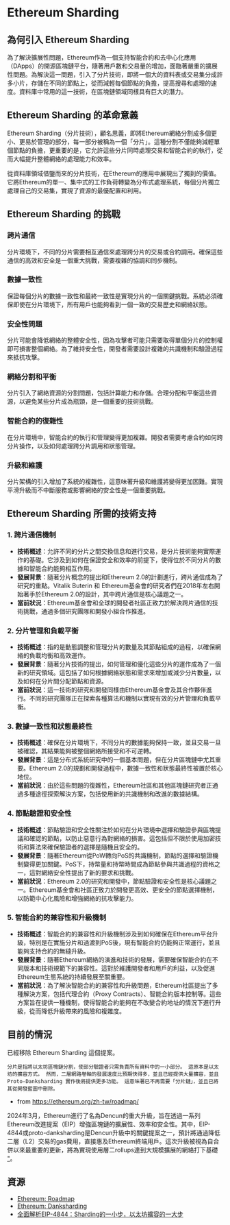 # Ethereum Sharding 
## 為何引入 Ethereum Sharding
為了解決擴展性問題，Ethereum作為一個支持智能合約和去中心化應用（DApps）的開源區塊鏈平台，隨著用戶數和交易量的增加，面臨著嚴重的擴展性問題。為解決這一問題，引入了分片技術，即將一個大的資料表或交易集分成許多小片，存儲在不同的節點上，從而減輕每個節點的負擔，提高搜尋和處理的速度。資料庫中常用的這一技術，在區塊鏈領域同樣具有巨大的潛力。

## Ethereum Sharding 的革命意義
Ethereum Sharding（分片技術），顧名思義，即將Ethereum網絡分割成多個更小、更易於管理的部分，每一部分被稱為一個「分片」。這種分割不僅能夠減輕單個節點的負擔，更重要的是，它允許這些分片同時處理交易和智能合約的執行，從而大幅提升整體網絡的處理能力和效率。

從資料庫領域借鑒而來的分片技術，在Ethereum的應用中展現出了獨到的價值。它將Ethereum的單一、集中式的工作負荷轉變為分布式處理系統，每個分片獨立處理自己的交易集，實現了資源的最優配置和利用。

## Ethereum Sharding 的挑戰
### 跨片通信
分片環境下，不同的分片需要相互通信來處理跨分片的交易或合約調用。確保這些通信的高效和安全是一個重大挑戰，需要複雜的協調和同步機制。

### 數據一致性
保證每個分片的數據一致性和最終一致性是實現分片的一個關鍵挑戰。系統必須確保即使在分片環境下，所有用戶也能夠看到一個一致的交易歷史和網絡狀態。

### 安全性問題
分片可能會降低網絡的整體安全性，因為攻擊者可能只需要取得單個分片的控制權即可損害整個網絡。為了維持安全性，開發者需要設計複雜的共識機制和驗證過程來抵抗攻擊。

### 網絡分割和平衡
分片引入了網絡資源的分割問題，包括計算能力和存儲。合理分配和平衡這些資源，以避免某些分片成為瓶頸，是一個重要的技術挑戰。

### 智能合約的復雜性
在分片環境中，智能合約的執行和管理變得更加複雜。開發者需要考慮合約如何跨分片操作，以及如何處理跨分片調用和狀態管理。

### 升級和維護
分片架構的引入增加了系統的複雜性，這意味著升級和維護將變得更加困難。實現平滑升級而不中斷服務或影響網絡的安全性是一個重要挑戰。

## Ethereum Sharding 所需的技術支持

### 1. 跨片通信機制

- **技術概述**：允許不同的分片之間交換信息和進行交易，是分片技術能夠實際運作的基礎。它涉及到如何在保證安全和效率的前提下，使得位於不同分片的數據和智能合約能夠相互作用。
- **發展背景**：隨著分片概念的提出和Ethereum 2.0的計劃進行，跨片通信成為了研究的重點。Vitalik Buterin 和 Ethereum基金會的研究者們在2018年左右開始著手於Ethereum 2.0的設計，其中跨片通信是核心議題之一。
- **當前狀況**：Ethereum基金會和全球的開發者社區正致力於解決跨片通信的技術挑戰，通過多個研究團隊和開發小組合作推進。

### 2. 分片管理和負載平衡

- **技術概述**：指的是動態調整和管理分片的數量及其節點組成的過程，以確保網絡的負載均衡和高效運作。
- **發展背景**：隨著分片技術的提出，如何管理和優化這些分片的運作成為了一個新的研究領域。這包括了如何根據網絡狀態和需求來增加或減少分片數量，以及如何在分片間分配節點和資源。
- **當前狀況**：這一技術的研究和開發同樣由Ethereum基金會及其合作夥伴進行。不同的研究團隊正在探索各種算法和機制以實現有效的分片管理和負載平衡。

### 3. 數據一致性和狀態最終性

- **技術概述**：確保在分片環境下，不同分片的數據能夠保持一致，並且交易一旦被確認，其結果能夠被整個網絡所接受和不可逆轉。
- **發展背景**：這是分布式系統研究中的一個基本問題，但在分片區塊鏈中尤其重要。Ethereum 2.0的規劃和開發過程中，數據一致性和狀態最終性被置於核心地位。
- **當前狀況**：由於這些問題的復雜性，Ethereum社區和其他區塊鏈研究者正通過多種途徑探索解決方案，包括使用新的共識機制和改進的數據結構。


### 4. 節點驗證和安全性
- **技術概述**：節點驗證和安全性關注於如何在分片環境中選擇和驗證參與區塊提議和確認的節點，以防止惡意行為對網絡的損害。這包括但不限於使用加密技術和算法來確保驗證者的選擇是隨機且安全的。
- **發展背景**：隨著Ethereum從PoW轉向PoS的共識機制，節點的選擇和驗證機制變得更加關鍵。PoS下，持幣量和持幣時間成為節點參與共識過程的資格之一，這對網絡安全性提出了新的要求和挑戰。
- **當前狀況**：Ethereum 2.0的研究和開發中，節點驗證和安全性是核心議題之一。Ethereum基金會和社區正致力於開發更高效、更安全的節點選擇機制，以防範中心化風險和增強網絡的抗攻擊能力。

### 5. 智能合約的兼容性和升級機制
- **技術概述**：智能合約的兼容性和升級機制涉及到如何確保在Ethereum平台升級，特別是在實施分片和過渡到PoS後，現有智能合約仍能夠正常運行，並且能夠支持合約的無縫升級。
- **發展背景**：隨著Ethereum網絡的演進和技術的發展，需要確保智能合約在不同版本和技術規範下的兼容性。這對於維護開發者和用戶的利益，以及促進Ethereum生態系統的持續發展至關重要。
- **當前狀況**：為了解決智能合約的兼容性和升級問題，Ethereum社區提出了多種解決方案，包括代理合約（Proxy Contracts）、智能合約版本控制等。這些方案旨在提供一種機制，使得智能合約能夠在不改變合約地址的情況下進行升級，從而降低升級帶來的風險和複雜度。


## 目前的情況
已經移除 Ethereum Sharding 這個提案。
```
分片是指將以太坊區塊鏈分割，使部分驗證者只需負責所有資料中的一小部分。 這原本是以太坊的擴容方式。 然而，二層網路卷軸的發展速度比預期快得多，並且已經提供大量擴容，並且 Proto-Danksharding 實作後將提供更多功能。 這意味著已不再需要「分片鏈」，並且已將其從開發藍圖中刪除。
```
- from https://ethereum.org/zh-tw/roadmap/

2024年3月，Ethereum進行了名為Dencun的重大升級，旨在透過一系列Ethereum改進提案（EIP）增強區塊鏈的擴展性、效率和安全性。其中，EIP-4844或proto-danksharding是Dencun升級中的關鍵提案之一，預計將通過降低二層（L2）交易的gas費用，直接惠及Ethereum終端用戶。這次升級被視為自合併以來最重要的更新，將為實現使用層二rollups達到大規模擴展的網絡打下基礎 ["](https://www.techopedia.com/ethereum-upgrade-when-is-it-going-live)。


## 資源

- [Ethereum: Roadmap](https://ethereum.org/en/roadmap/vision/)
- [Ethereum: Danksharding](https://ethereum.org/zh-tw/roadmap/danksharding/)
- [全面解析EIP-4844：Sharding的一小步，以太坊擴容的一大步](https://news.cnyes.com/news/id/5071288)



